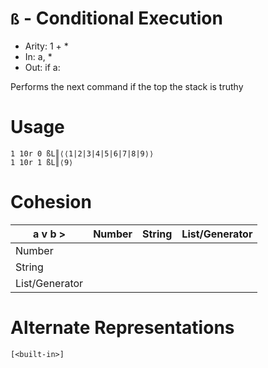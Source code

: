 # `ß` - Conditional Execution

- Arity: 1 + *
- In: a, *
- Out: if a: <built-in>

Performs the next command if the top the stack is truthy

# Usage
```
1 10r 0 ßL║⟨⟨1|2|3|4|5|6|7|8|9⟩⟩
1 10r 1 ßL║⟨9⟩
```

# Cohesion

|a v          b >| Number | String | List/Generator |
|----------------|--------|--------|----------------|
| Number         |        |        |                |
| String         |        |        |                |
| List/Generator |        |        |                |

# Alternate Representations

```
[<built-in>]
```
